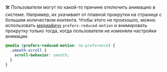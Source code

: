 🛠 Пользователи могут по какой-то причине отключить анимацию в системе. Например, их укачивает от плавной прокрутки на странице с большим количеством контента. Чтобы этого не произошло, можно использовать [медиафичу](/css/media) `prefers-reduced-motion` и анимировать прокрутку только тогда, когда пользователи не изменяли настройки анимации.

```css
@media (prefers-reduced-motion: no-preference) {
  .smooth-scroll {
    scroll-behavior: smooth;
  }
}
```

